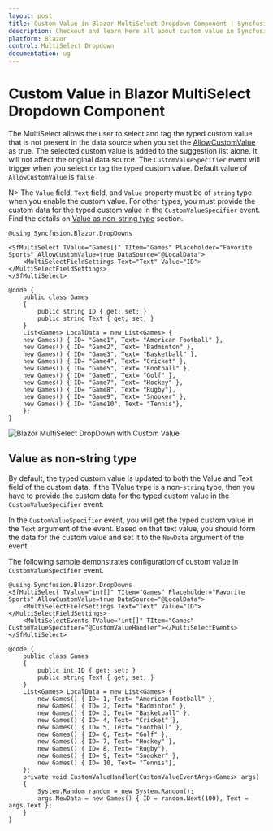 ```yaml
---
layout: post
title: Custom Value in Blazor MultiSelect Dropdown Component | Syncfusion
description: Checkout and learn here all about custom value in Syncfusion Blazor MultiSelect Dropdown component and more.
platform: Blazor
control: MultiSelect Dropdown
documentation: ug
---
```


# Custom Value in Blazor MultiSelect Dropdown Component

The MultiSelect allows the user to select and tag the typed custom value that is not present in the data source when you set the [AllowCustomValue](https://help.syncfusion.com/cr/blazor/Syncfusion.Blazor.DropDowns.SfMultiSelect-1.html#Syncfusion_Blazor_DropDowns_SfMultiSelect_1_AllowCustomValue) as true. The selected custom value is added to the suggestion list alone. It will not affect the original data source. The `CustomValueSpecifier` event will trigger when you select or tag the typed custom value. Default value of `AllowCustomValue` is `false`

N> The `Value` field, `Text` field, and `Value` property must be of `string` type when you enable the custom value. For other types, you must provide the custom data for the typed custom value in the `CustomValueSpecifier` event. Find the details on [Value as non-string type](https://blazor.syncfusion.com/documentation/multiselect-dropdown/custom-value#value-as-non-string-type) section.

```cshtml
@using Syncfusion.Blazor.DropDowns

<SfMultiSelect TValue="Games[]" TItem="Games" Placeholder="Favorite Sports" AllowCustomValue=true DataSource="@LocalData">
    <MultiSelectFieldSettings Text="Text" Value="ID"></MultiSelectFieldSettings>
</SfMultiSelect>

@code {
    public class Games
    {
        public string ID { get; set; }
        public string Text { get; set; }
    }
    List<Games> LocalData = new List<Games> {
    new Games() { ID= "Game1", Text= "American Football" },
    new Games() { ID= "Game2", Text= "Badminton" },
    new Games() { ID= "Game3", Text= "Basketball" },
    new Games() { ID= "Game4", Text= "Cricket" },
    new Games() { ID= "Game5", Text= "Football" },
    new Games() { ID= "Game6", Text= "Golf" },
    new Games() { ID= "Game7", Text= "Hockey" },
    new Games() { ID= "Game8", Text= "Rugby"},
    new Games() { ID= "Game9", Text= "Snooker" },
    new Games() { ID= "Game10", Text= "Tennis"},
    };
}
```

![Blazor MultiSelect DropDown with Custom Value](./images/blazor-multiselect-dropdown-custom-value.png)

## Value as non-string type

By default, the typed custom value is updated to both the Value and Text field of the custom data. If the TValue type is a non-`string` type, then you have to provide the custom data for the typed custom value in the `CustomValueSpecifier` event.

In the `CustomValueSpecifier` event, you will get the typed custom value in the `Text` argument of the event. Based on that text value, you should form the data for the custom value and set it to the `NewData` argument of the event.

The following sample demonstrates configuration of custom value in `CustomValueSpecifier` event.

```cshtml
@using Syncfusion.Blazor.DropDowns
<SfMultiSelect TValue="int[]" TItem="Games" Placeholder="Favorite Sports" AllowCustomValue=true DataSource="@LocalData">
    <MultiSelectFieldSettings Text="Text" Value="ID"></MultiSelectFieldSettings>
    <MultiSelectEvents TValue="int[]" TItem="Games" CustomValueSpecifier="@CustomValueHandler"></MultiSelectEvents>
</SfMultiSelect>

@code {
    public class Games
    {
        public int ID { get; set; }
        public string Text { get; set; }
    }
    List<Games> LocalData = new List<Games> {
        new Games() { ID= 1, Text= "American Football" },
        new Games() { ID= 2, Text= "Badminton" },
        new Games() { ID= 3, Text= "Basketball" },
        new Games() { ID= 4, Text= "Cricket" },
        new Games() { ID= 5, Text= "Football" },
        new Games() { ID= 6, Text= "Golf" },
        new Games() { ID= 7, Text= "Hockey" },
        new Games() { ID= 8, Text= "Rugby"},
        new Games() { ID= 9, Text= "Snooker" },
        new Games() { ID= 10, Text= "Tennis"},
    };
    private void CustomValueHandler(CustomValueEventArgs<Games> args)
    {
        System.Random random = new System.Random();
        args.NewData = new Games() { ID = random.Next(100), Text = args.Text };
    }
}
```
